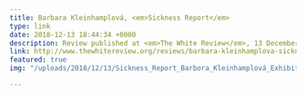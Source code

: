 ```yaml
---
title: Barbara Kleinhamplová, <em>Sickness Report</em>
type: link
date: 2018-12-13 18:44:34 +0000
description: Review published at <em>The White Review</em>, 13 December 2018
link: http://www.thewhitereview.org/reviews/barbara-kleinhamplova-sickness-report/
featured: true
img: "/uploads/2018/12/13/Sickness_Report_Barbora_Kleinhamplová_Exhibition-02.jpg"

---
```

